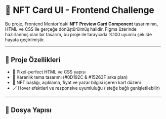 
# 🎨 NFT Card UI - Frontend Challenge

Bu proje, Frontend Mentor'daki **NFT Preview Card Component** tasarımının, HTML ve CSS ile gerçeğe dönüştürülmüş halidir. Figma üzerinde hazırlanmış olan bir tasarım, bu proje ile tarayıcıda %100 uyumlu şekilde hayata geçirilmiştir.

---

## 🔧 Proje Özellikleri

- 🎯 Pixel-perfect HTML ve CSS yapısı
- 🌙 Karanlık tema tasarımı (#0D192C & #15263F arka plan)
- 💎 NFT başlığı, açıklama, fiyat ve yazar bilgisi içeren kart düzeni
- 🪄 Hover efektleri ve responsive uyumluluğu (isteğe bağlı genişletilebilir)

---

## 📁 Dosya Yapısı

